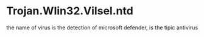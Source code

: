 # Trojan.WIin32.Vilsel.ntd
the name of virus is the detection of microsoft defender, is the tipic antivirus
